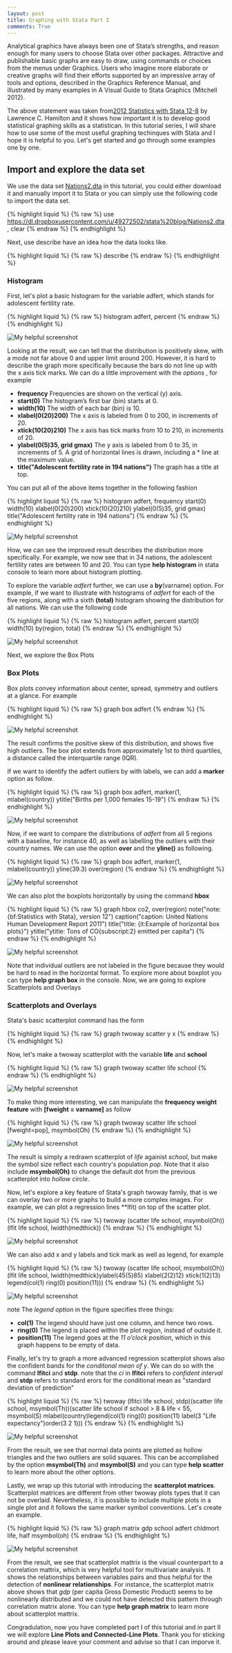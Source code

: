 ```yaml
---
layout: post
title: Graphing with Stata Part I
comments: True
---
```


 Analytical graphics have always been one of Stata’s strengths, and reason enough for many users to choose Stata over other packages. Attractive and publishable basic graphs are easy to draw, using commands or choices from the menus under Graphics. Users who imagine more elaborate or creative graphs will find their efforts supported by an impressive array of tools and options, described in the Graphics Reference Manual, and illustrated by many examples in A Visual Guide to Stata Graphics (Mitchell 2012).
<!--break-->
 The above statement was taken from[2012 Statistics with Stata 12-8](http://www.stata.com/bookstore/statistics-with-stata/)
 by Lawrence C. Hamilton and it shows how important it is to develop good statistical graphing skills as a statistican. In this tutorial series, I will share how to use some of the most useful graphing techinques with Stata and I hope it is helpful to you. Let's get started and go through some examples one by one. 


## Import and explore the data set
We use the data set [Nations2.dta](https://dl.dropboxusercontent.com/u/49272502/stata%20blog/Nations2.dta) in this tutorial, you could either download it and manually import it to Stata or you can simply use the following code to import the data set. 

{% highlight liquid %}
{% raw %}
use https://dl.dropboxusercontent.com/u/49272502/stata%20blog/Nations2.dta, clear
{% endraw %}
{% endhighlight %}

Next, use describe have an idea how the data looks like.

{% highlight liquid %}
{% raw %}
describe 
{% endraw %}
{% endhighlight %}


### Histogram

First, let's plot a basic histogram for the variable adfert, which stands for adolescent fertility rate.

{% highlight liquid %}
{% raw %}
histogram adfert, percent
{% endraw %}
{% endhighlight %}

![My helpful screenshot](/assets/stata/graphing/hist1.png)

Looking at the result, we can tell that the distribution is positively skew, with a mode not far above 0 and upper limit around 200. However, it is hard to describe the graph more specifically because the bars do not line up with the x axis tick marks. We can do a little improvement with the *options* , for example

* **frequency** 	Frequencies are shown on the vertical (y) axis.
* **start(0)**	The histogram’s first bar (bin) starts at 0.
* **width(10)**	The width of each bar (bin) is 10.
* **xlabel(0(20)200)**	The x axis is labeled from 0 to 200, in increments of 20.
* **xtick(10(20)210)**	The x axis has tick marks from 10 to 210, in increments of 20.
* **ylabel(0(5)35, grid gmax)** The y axis is labeled from 0 to 35, in increments of 5. A grid of horizontal lines is drawn, including a * line at the maximum value. 
* **title("Adolescent fertility rate in 194 nations")** 	The graph has a title at top.


You can put all of the above items together in the following fashion

{% highlight liquid %}
{% raw %}
histogram adfert, frequency start(0) width(10) xlabel(0(20)200) xtick(10(20)210)
ylabel(0(5)35, grid gmax)
title("Adolescent fertility rate in 194 nations")
{% endraw %}
{% endhighlight %}

![My helpful screenshot](/assets/stata/graphing/hist2.png)

How, we can see the improved result describes the distribution more specifically. For example, we now see that in 34 nations, the adolescent fertility rates are between 10 and 20. You can type **help histogram** in stata console to learn more about histogram plotting. 

To explore the variable *adfert* further, we can use a **by**(varname) option. For example, if we want to illustrate with histograms of *adfert* for each of the five regions, along with a sixth **(total)** histogram showing the distribution for all nations. We can use the following code

{% highlight liquid %}
{% raw %}
histogram adfert, percent start(0) width(10) by(region, total)
{% endraw %}
{% endhighlight %}

![My helpful screenshot](/assets/stata/graphing/hist3.png)

Next, we explore the Box Plots

### Box Plots

Box plots convey information about center, spread, symmetry and outliers at a glance. For example 

{% highlight liquid %}
{% raw %}
graph box adfert
{% endraw %}
{% endhighlight %}

![My helpful screenshot](/assets/stata/graphing/box1.png)

The result confirms the positive skew of this distribution, and shows five high outliers. The box plot extends from approximately 1st to third quartiles, a distance called the interquartile range (IQR). 

If we want to identify the adfert outliers by with labels, we can add a **marker** option as follow.

{% highlight liquid %}
{% raw %}
graph box adfert, marker(1, mlabel(country)) ytitle("Births per 1,000 females 15-19")
{% endraw %}
{% endhighlight %}

![My helpful screenshot](/assets/stata/graphing/box2.png)

Now, if we want to compare the distributions of *adfert* from all 5 regions with a baseline, for instance 40, as well as labelling the outliers with their country names. We can use the option **over** and the **yline()** as following. 

{% highlight liquid %}
{% raw %}
graph box adfert, marker(1, mlabel(country)) yline(39.3) over(region)
{% endraw %}
{% endhighlight %}

![My helpful screenshot](/assets/stata/graphing/box3.png)

We can also plot the boxplots horizontally by using the command **hbox**

{% highlight liquid %}
{% raw %}
graph hbox co2, over(region)
note("note: {bf:Statistics with Stata}, version 12") caption("caption: United Nations Human Development Report 2011") title("title: {it:Example of horizontal box plots}") ytitle("ytitle: Tons of CO{subscript:2} emitted per capita")
{% endraw %}
{% endhighlight %}

![My helpful screenshot](/assets/stata/graphing/box4.png)

Note that individual outliers are not labeled in the figure because they would be hard to read in the horizontal format. To explore more about boxplot you can type **help graph box** in the console. Now, we are going to explore Scatterplots and Overlays

### Scatterplots and Overlays

Stata's basic scatterplot command has the form 

{% highlight liquid %}
{% raw %}
graph twoway scatter y x
{% endraw %}
{% endhighlight %}

Now, let's make a twoway scatterplot with the variable **life** and **school**

{% highlight liquid %}
{% raw %}
graph twoway scatter life school
{% endraw %}
{% endhighlight %}

![My helpful screenshot](/assets/stata/graphing/scatter1.png)


To make thing more interesting, we can manipulate the **frequency weight feature** with **[fweight = varname]** as follow 

{% highlight liquid %}
{% raw %}
graph twoway scatter life school [fweight=pop], msymbol(Oh)
{% endraw %}
{% endhighlight %}

![My helpful screenshot](/assets/stata/graphing/scatter2.png)

The result is simply a redrawn scatterplot of *life* againist *school*, but make the symbol size reflect each country's population *pop*. Note that it also include **msymbol(Oh)** to change the default dot from the previous scatterplot into *hollow circle*. 

Now, let's explore a key feature of Stata's graph twoway family, that is we can overlay two or more graphs to build a more complex images. For example, we can plot a regression lines **lfit) on top of the scatter plot.

{% highlight liquid %}
{% raw %}
twoway (scatter life school, msymbol(Oh))(lfit life school, lwidth(medthick))
{% endraw %}
{% endhighlight %}

![My helpful screenshot](/assets/stata/graphing/scatter3.png)

We can also add x and y labels and tick mark as well as legend, for example

{% highlight liquid %}
{% raw %}
twoway (scatter life school, msymbol(Oh))(lfit life school, lwidth(medthick)ylabel(45(5)85) xlabel(2(2)12) xtick(1(2)13) legend(col(1) ring(0) position(11)))
{% endraw %}
{% endhighlight %}

![My helpful screenshot](/assets/stata/graphing/scatter4.png)

note
The *legend option* in the figure specifies three things:

* **col(1)** The legend should have just one column, and hence two rows.
* **ring(0)** The legend is placed within the plot region, instead of outside it.
* **position(11)** The legend goes at the *11 o’clock position*, which in this graph happens to
be empty of data.

Finally, let's try to graph a more advanced regression scatterplot shows also the confident bands for the *conditonal mean of y*.  We can do so with the command **lfitci** and **stdp**. note that the *ci* in **lfitci** refers to *confident interval* and **stdp** refers to standard erors for the conditional mean as "standard deviation of prediction" 

{% highlight liquid %}
{% raw %}
twoway (lfitci life school, stdp)(scatter life school, msymbol(Th))(scatter life school if school > 8 & life < 55, msymbol(S) mlabel(country)legend(col(1) ring(0) position(11) label(3 "Life expectancy")order(3 2 1)))
{% endraw %}
{% endhighlight %}

![My helpful screenshot](/assets/stata/graphing/scatter5.png)

From the result, we see that normal data points are plotted as hollow triangles and the two outliers are solid squares. This can be accomplished by the option **msymbol(Th)** and **msymbol(S)** and you can type **help scatter** to learn more about the other options. 

Lastly, we wrap up this tutorial with introducing the **scatterplot matrices**. Scatterplot matrices are different from other twoway plots types that it can not be overlaid. Nevertheless, it is possible to include multiple plots in a single plot and it follows the same marker symbol conventions. Let's create an example. 

{% highlight liquid %}
{% raw %}
graph matrix gdp school adfert chldmort life, half msymbol(oh)
{% endraw %}
{% endhighlight %}

![My helpful screenshot](/assets/stata/graphing/scatter6.png)

From the result, we see that scatterplot mattrix is the visual counterpart to a correlation mattrix, which is very helpful tool for multivariate analysis. It shows the relationships between variables pairs and thus helpful for the detection of **nonlinear relationships**. For instance, the scatterplot matrix above shows that *gdp* (per capita Gross Domestic Product) seems to be nonlinearly distributed and we could not have detected this pattern through correlation matrix alone. You can type **help graph matrix** to learn more about scatterplot mattrix. 

Congradulation, now you have completed part I of this tutorial and in part II we will explore **Line Plots and Connected-Line Plots**. Thank you for sticking around and please leave your comment and advise so that I can imporve it. 
